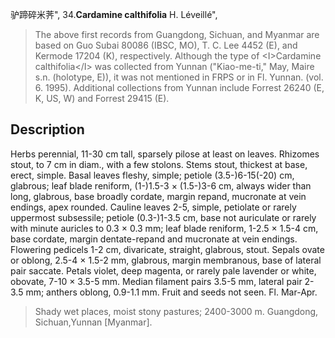 驴蹄碎米荠",
34.**Cardamine calthifolia** H. Léveillé",

> The above first records from Guangdong, Sichuan, and Myanmar are based on Guo Subai 80086 (IBSC, MO), T. C. Lee 4452 (E), and Kermode 17204 (K), respectively. Although the type of &lt;I&gt;Cardamine calthifolia&lt;/I&gt; was collected from Yunnan (\"Kiao-me-ti,\" May, Maire s.n. (holotype, E)), it was not mentioned in FRPS or in Fl. Yunnan. (vol. 6. 1995). Additional collections from Yunnan include Forrest 26240 (E, K, US, W) and Forrest 29415 (E).

## Description
Herbs perennial, 11-30 cm tall, sparsely pilose at least on leaves. Rhizomes stout, to 7 cm in diam., with a few stolons. Stems stout, thickest at base, erect, simple. Basal leaves fleshy, simple; petiole (3.5-)6-15(-20) cm, glabrous; leaf blade reniform, (1-)1.5-3 × (1.5-)3-6 cm, always wider than long, glabrous, base broadly cordate, margin repand, mucronate at vein endings, apex rounded. Cauline leaves 2-5, simple, petiolate or rarely uppermost subsessile; petiole (0.3-)1-3.5 cm, base not auriculate or rarely with minute auricles to 0.3 × 0.3 mm; leaf blade reniform, 1-2.5 × 1.5-4 cm, base cordate, margin dentate-repand and mucronate at vein endings. Flowering pedicels 1-2 cm, divaricate, straight, glabrous, stout. Sepals ovate or oblong, 2.5-4 × 1.5-2 mm, glabrous, margin membranous, base of lateral pair saccate. Petals violet, deep magenta, or rarely pale lavender or white, obovate, 7-10 × 3.5-5 mm. Median filament pairs 3.5-5 mm, lateral pair 2-3.5 mm; anthers oblong, 0.9-1.1 mm. Fruit and seeds not seen. Fl. Mar-Apr.

> Shady wet places, moist stony pastures; 2400-3000 m. Guangdong, Sichuan,Yunnan [Myanmar].

